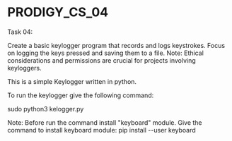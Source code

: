 # PRODIGY_CS_04

Task 04:

Create a basic keylogger program that records and logs keystrokes. Focus on logging the keys pressed and saving them to a file. Note: Ethical considerations and permissions are crucial for projects involving keyloggers.

This is a simple Keylogger written in python.

To run the keylogger give the following command:

sudo python3 kelogger.py

Note: Before run the command install "keyboard" module.
Give the command to install keyboard module:
pip install --user keyboard
